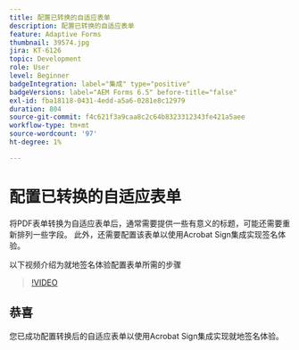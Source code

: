 ```yaml
---
title: 配置已转换的自适应表单
description: 配置已转换的自适应表单
feature: Adaptive Forms
thumbnail: 39574.jpg
jira: KT-6126
topic: Development
role: User
level: Beginner
badgeIntegration: label="集成" type="positive"
badgeVersions: label="AEM Forms 6.5" before-title="false"
exl-id: fba18118-0431-4edd-a5a6-0281e8c12979
duration: 804
source-git-commit: f4c621f3a9caa8c2c64b8323312343fe421a5aee
workflow-type: tm+mt
source-wordcount: '97'
ht-degree: 1%

---
```


# 配置已转换的自适应表单

将PDF表单转换为自适应表单后，通常需要提供一些有意义的标题，可能还需要重新排列一些字段。 此外，还需要配置该表单以使用Acrobat Sign集成实现签名体验。

以下视频介绍为就地签名体验配置表单所需的步骤

>[!VIDEO](https://video.tv.adobe.com/v/39574?quality=12&learn=on)

## 恭喜

您已成功配置转换后的自适应表单以使用Acrobat Sign集成实现就地签名体验。

